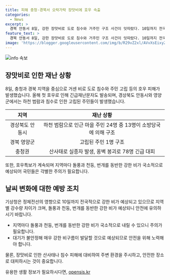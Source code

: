 ```yaml
---
title: 피해 충청·경북서 오락가락 장맛비에 호우 속출
categories:
  - News
excerpt: >
  경북 안동서 8일, 강한 장맛비로 도로 침수와 거주민 구조 사건이 잇따랐다. 10일까지 전국적으로 강한 비가 예상되는 가운데, 경북에서는 129가구가 대피, 안동시와 영양군에서는 호우 재난문자가 발송됐다. 충청권에서도 산사태와 옹벽 붕괴로 주민 78명이 긴급 대피했다. 기상청은 호우 주의보를 해제하면서도 국지적으로 강한 비가 예상된다고 당부했다. 10일까지 전국적으로 매우 강한 비가 짧은 시간 동안 쏟아질 것으로 예상된다.
feature_text: >
  경북 안동서 8일, 강한 장맛비로 도로 침수와 거주민 구조 사건이 잇따랐다. 10일까지 전국적으로 강한 비가 예상되는 가운데, 경북에서는 129가구가 대피, 안동시와 영양군에서는 호우 재난문자가 발송됐다. 충청권에서도 산사태와 옹벽 붕괴로 주민 78명이 긴급 대피했다. 기상청은 호우 주의보를 해제하면서도 국지적으로 강한 비가 예상된다고 당부했다. 10일까지 전국적으로 매우 강한 비가 짧은 시간 동안 쏟아질 것으로 예상된다.
image: 'https://blogger.googleusercontent.com/img/b/R29vZ2xl/AVvXsEixyZcFfHzMRdzZMjFBmAUKJYCLCGyLL1o632UiGVXcaFdKo_bkvkuCioo0uUKlGfBVcT3P84aROyZIXSBEx3Aw5nCQ3pTgDom1WDC4m8eifvWiAmWEEVb4x6G_l8C0QH225ldMjyaFvpxGEBGNO37VmDTDMHGhJPq73UglMfDca1-0aw/s1600/blogspot.png'
---
```


<p><img src="https://blogger.googleusercontent.com/img/b/R29vZ2xl/AVvXsEixyZcFfHzMRdzZMjFBmAUKJYCLCGyLL1o632UiGVXcaFdKo_bkvkuCioo0uUKlGfBVcT3P84aROyZIXSBEx3Aw5nCQ3pTgDom1WDC4m8eifvWiAmWEEVb4x6G_l8C0QH225ldMjyaFvpxGEBGNO37VmDTDMHGhJPq73UglMfDca1-0aw/s1600/blogspot.png" alt="info 속보" /></p>

<h2 data-ke-size="size26">장맛비로 인한 재난 상황</h2>

<p data-ke-size="size16">8일, 충청과 경북 지역을 중심으로 거센 비로 도로 침수와 주민 고립 등의 호우 피해가 발생했습니다. 올해 첫 호우로 인해 긴급재난문자도 발송되며, 경상북도 안동시와 영양군에서는 하천 범람과 침수로 인한 고립된 주민들이 발생했습니다.</p>

<table>
<thead>
<tr>
<th style="text-align: center;">지역</th>
<th style="text-align: center;">재난 상황</th>
</tr>
</thead>
<tbody>
<tr>
<td style="text-align: center;">경상북도 안동시</td>
<td style="text-align: center;">하천 범람으로 인근 마을 주민 24명 중 13명이 소방당국에 의해 구조</td>
</tr>
<tr>
<td style="text-align: center;">경북 영양군</td>
<td style="text-align: center;">고립된 주민 1명 구조</td>
</tr>
<tr>
<td style="text-align: center;">충청권</td>
<td style="text-align: center;">산사태로 실종자 발생, 옹벽 붕괴로 78명 긴급 대피</td>
</tr>
</tbody>
</table>

<p data-ke-size="size16">또한, 호우특보가 계속되며 지역마다 돌풍과 천둥, 번개를 동반한 강한 비가 국소적으로 예상되어 국민들은 각별한 주의가 필요합니다.</p>

<h2 data-ke-size="size26">날씨 변화에 대한 예방 조치</h2>

<p data-ke-size="size16">기상청은 정체전선의 영향으로 10일까지 전국적으로 강한 비가 예상되고 있으므로 지역별 강수량 차이가 크며, 돌풍과 천둥, 번개를 동반한 강한 비가 예상되니 안전에 유의하시기 바랍니다.</p>

<ul>
<li>지역마다 돌풍과 천둥, 번개를 동반한 강한 비가 국소적으로 내릴 수 있으니 주의가 필요합니다.</li>
<li>대기가 불안정해 매우 강한 비구름이 발달할 것으로 예상되므로 안전을 위해 노력해야 합니다.</li>
</ul>

<p data-ke-size="size16">물론, 장맛비로 인한 산사태나 침수 피해에 대비하여 주변 환경을 주시하고, 안전한 장소로 대피하시는 것이 중요합니다.</p>
유용한 생활 정보가 필요하시다면, <a href="https://opensis.kr" rel="dofollow">opensis.kr</a>


